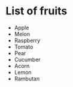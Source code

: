 # List of fruits

* Apple
* Melon
* Raspberry
* Tomato
* Pear
* Cucumber
* Acorn
* Lemon
* Rambutan
